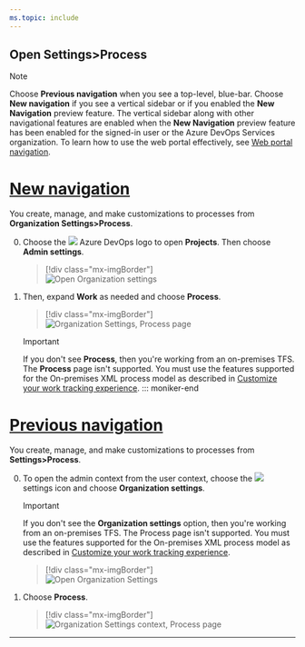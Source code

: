 ```yaml
---
ms.topic: include
---
```


<a id="open-process-wit">  </a>
## Open Settings>Process

> [!NOTE]
> Choose **Previous navigation** when you see a top-level, blue-bar. Choose **New navigation** if you see a vertical sidebar or if you enabled the **New Navigation** preview feature. The vertical sidebar along with other navigational features are enabled when the **New Navigation** preview feature has been enabled for the signed-in user or the Azure DevOps Services organization. To learn how to use the web portal effectively, see [Web portal navigation](/azure/devops/project/navigation/index).    

# [New navigation](#tab/new-nav)

You create, manage, and make customizations to processes from **Organization Settings>Process**. 

0. Choose the ![](/azure/devops/_img/icons/project-icon.png) Azure DevOps logo to open **Projects**. Then choose **Admin settings**. 

	> [!div class="mx-imgBorder"]  
	> ![Open Organization settings](/azure/devops/_shared/_img/settings/open-admin-settings-vert.png)  

0. Then, expand **Work** as needed and choose **Process**. 
   
	> [!div class="mx-imgBorder"]  
	> ![Organization Settings, Process page](/azure/devops/organizations/settings/work/_img/process/open-process-page-vert.png) 

	> [!IMPORTANT]  
	>If you don't see **Process**, then you're working from an on-premises TFS. The **Process** page isn't supported. You must use the features supported for the On-premises XML process model as described in [Customize your work tracking experience](/azure/devops/reference/customize-work).
::: moniker-end

# [Previous navigation](#tab/previous-nav)

You create, manage, and make customizations to processes from **Settings>Process**. 

0. To open the admin context from the user context, choose the ![](/azure/devops/_img/icons/gear_icon.png) settings icon and choose **Organization settings**.
 
	> [!IMPORTANT]  
	>If you don't see the **Organization settings** option, then you're working from an on-premises TFS. The Process page isn't supported. You must use the features supported for the On-premises XML process model as described in [Customize your work tracking experience](/azure/devops/reference/customize-work).
	
	> [!div class="mx-imgBorder"]  
	> ![Open Organization Settings](/azure/devops/_shared/_img/settings/open-account-settings.png)   

0. Choose **Process**. 
   
	> [!div class="mx-imgBorder"]  
	> ![Organization Settings context, Process page](/azure/devops/organizations/settings/work/_img/process/open-process-page.png) 

---

